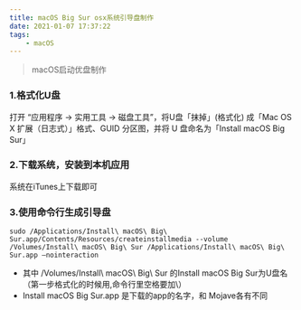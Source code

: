 ```yaml
---
title: macOS Big Sur osx系统引导盘制作
date: 2021-01-07 17:37:22
tags:
    - macOS
---
```

> macOS启动优盘制作

### 1.格式化U盘

打开 “应用程序 → 实用工具 → 磁盘工具”，将U盘「抹掉」(格式化) 成「Mac OS X 扩展（日志式）」格式、GUID 分区图，并将 U 盘命名为「Install macOS Big Sur」

### 2.下载系统，安装到本机应用

系统在iTunes上下载即可


### 3.使用命令行生成引导盘

```
sudo /Applications/Install\ macOS\ Big\ Sur.app/Contents/Resources/createinstallmedia --volume /Volumes/Install\ macOS\ Big\ Sur /Applications/Install\ macOS\ Big\ Sur.app —nointeraction
```

* 其中 /Volumes/Install\ macOS\ Big\ Sur 的Install macOS Big Sur为U盘名（第一步格式化的时候用,命令行里空格要加\）
* Install macOS Big Sur.app 是下载的app的名字，和 Mojave各有不同
